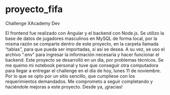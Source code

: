# proyecto_fifa
Challenge XAcademy Dev

El frontend fue realizado con Angular y el backend con Node.js. 
Se utilizo la base de datos de jugadores masculinos en MySQL de forma local, por la misma razón se comparte dentro de este proyecto, en la carpeta llamada “tablas”, para que pueda ser importadas, sí así se desea. A su vez, se uso el archivo “.env” para ingresar la información necesaria y hacer funcionar el backend.
Este proyecto se desarrolló en un día, por problemas técnicos. Se me quemo mi notebook personal y tuve que conseguir otra computadora para llegar a entregar el challenge en el día de hoy, lunes 11 de noviembre. Por lo que se opto por un sitio sencillo, que cumpliese con los requerimientos demandados. 
Me comprometo a seguir completando y haciéndole mejoras a este proyecto.
Desde ya, ¡gracias! 

